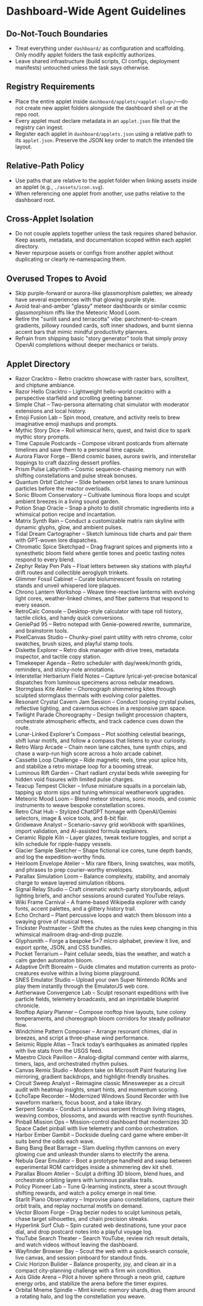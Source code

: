 # Dashboard-Wide Agent Guidelines

## Do-Not-Touch Boundaries
- Treat everything under `dashboard/` as configuration and scaffolding. Only modify applet folders the task explicitly authorizes.
- Leave shared infrastructure (build scripts, CI configs, deployment manifests) untouched unless the task says otherwise.

## Registry Requirements
- Place the entire applet inside `dashboard/applets/<applet-slug>/`—do not create new applet folders alongside the dashboard shell or at the repo root.
- Every applet must declare metadata in an `applet.json` file that the registry can ingest.
- Register each applet in `dashboard/applets.json` using a relative path to its `applet.json`. Preserve the JSON key order to match the intended tile layout.

## Relative-Path Policy
- Use paths that are relative to the applet folder when linking assets inside an applet (e.g., `./assets/icon.svg`).
- When referencing one applet from another, use paths relative to the dashboard root.

## Cross-Applet Isolation
- Do not couple applets together unless the task requires shared behavior. Keep assets, metadata, and documentation scoped within each applet directory.
- Never repurpose assets or configs from another applet without duplicating or clearly re-namespacing them.

## Overused Tropes to Avoid
- Skip purple-forward or aurora-like glassmorphism palettes; we already have several experiences with that glowing purple style.
- Avoid teal-and-amber "glassy" meteor dashboards or similar cosmic glassmorphism riffs like the Meteoric Mood Loom.
- Retire the "sunlit sand and terracotta" vibe: parchment-to-cream gradients, pillowy rounded cards, soft inner shadows, and burnt sienna accent bars that mimic mindful productivity planners.
- Refrain from shipping basic "story generator" tools that simply proxy OpenAI completions without deeper mechanics or twists.

## Applet Directory
- Razor Cracktro – Retro cracktro showcase with raster bars, scrolltext, and chiptune ambiance.
- Razor Hello Cracktro – Lightweight hello-world cracktro with a perspective starfield and scrolling greeting banner.
- Simple Chat – Two-persona alternating chat simulator with moderator extensions and local history.
- Emoji Fusion Lab – Spin mood, creature, and activity reels to brew imaginative emoji mashups and prompts.
- Mythic Story Dice – Roll whimsical hero, quest, and twist dice to spark mythic story prompts.
- Time Capsule Postcards – Compose vibrant postcards from alternate timelines and save them to a personal time capsule.
- Aurora Flavor Forge – Blend cosmic bases, aurora swirls, and interstellar toppings to craft dazzling dessert profiles.
- Prism Pulse Labyrinth – Cosmic sequence-chasing memory run with shifting constellations and pulse streak bonuses.
- Quantum Orbit Catcher – Slide between orbit lanes to snare luminous particles before the reactor overloads.
- Sonic Bloom Conservatory – Cultivate luminous flora loops and sculpt ambient breezes in a living sound garden.
- Potion Snap Oracle – Snap a photo to distill chromatic ingredients into a whimsical potion recipe and incantation.
- Matrix Synth Rain – Conduct a customizable matrix rain skyline with dynamic glyphs, glow, and ambient pulses.
- Tidal Dream Cartographer – Sketch luminous tide charts and pair them with GPT-woven lore dispatches.
- Chromatic Spice Sketchpad – Drag fragrant spices and pigments into a synesthetic bloom field where gentle tones and poetic tasting notes respond to every blend.
- Zephyr Relay Pen Pals – Float letters between sky stations with playful drift routes and collectible aeroglyph trinkets.
- Glimmer Fossil Cabinet – Curate bioluminescent fossils on rotating stands and unveil whispered lore plaques.
- Chrono Lantern Workshop – Weave time-reactive lanterns with evolving light cores, weather-linked chimes, and fiber patterns that respond to every season.
- RetroCalc Console – Desktop-style calculator with tape roll history, tactile clicks, and handy quick conversions.
- GeniePad 95 – Retro notepad with Genie-powered rewrite, summarize, and brainstorm tools.
- PixelCanvas Studio – Chunky-pixel paint utility with retro chrome, color swatches, brush sizes, and playful stamp tools.
- Diskette Explorer – Retro disk manager with drive trees, metadata inspector, and tactile copy station.
- Timekeeper Agenda – Retro scheduler with day/week/month grids, reminders, and sticky-note annotations.
- Interstellar Herbarium Field Notes – Capture lyrical-yet-precise botanical dispatches from luminous specimens across nebular meadows.
- Stormglass Kite Atelier – Choreograph shimmering kites through sculpted stormglass thermals with evolving color palettes.
- Resonant Crystal Cavern Jam Session – Conduct looping crystal pulses, reflective lighting, and cavernous echoes in a responsive jam space.
- Twilight Parade Choreography – Design twilight procession chapters, orchestrate atmospheric effects, and track cadence cues down the route.
- Lunar-Linked Explorer's Compass – Plot soothing celestial bearings, shift lunar motifs, and follow a compass that listens to your curiosity.
- Retro Warp Arcade – Chain neon lane catches, tune synth chips, and chase a warp-run high score across a holo arcade cabinet.
- Cassette Loop Challenge – Ride magnetic reels, time your splice hits, and stabilize a retro mixtape loop for a booming streak.
- Luminous Rift Garden – Chart radiant crystal beds while sweeping for hidden void fissures with limited pulse charges.
- Teacup Tempest Clicker – Infuse miniature squalls in a porcelain lab, tapping up storm sips and tuning whimsical weatherwork upgrades.
- Meteoric Mood Loom – Blend meteor streams, sonic moods, and cosmic instruments to weave bespoke constellation scores.
- Retro Chat Hub – Stylized ChatGPT homage with OpenAI/Gemini selectors, image & voice tools, and 8-bit flair.
- Gridweave Analyst – Scenario-savvy grid workbook with sparklines, import validation, and AI-assisted formula explainers.
- Ceramic Ripple Kiln – Layer glazes, tweak texture toggles, and script a kiln schedule for ripple-happy vessels.
- Glacier Sample Sketcher – Shape fictional ice cores, tune depth bands, and log the expedition-worthy finds.
- Heirloom Envelope Atelier – Mix rare fibers, lining swatches, wax motifs, and phrases to prep courier-worthy envelopes.
- Parallax Simulation Loom – Balance complexity, stability, and anomaly charge to weave layered simulation ribbons.
- Signal Relay Studio – Craft cinematic watch-party storyboards, adjust lighting briefs, and anchor sessions around curated YouTube relays.
- Wiki Frame Carnival – A frame-based Wikipedia explorer with candy fonts, accent palettes, and a glittery history trail.
- Echo Orchard – Plant percussive loops and watch them blossom into a swaying grove of musical trees.
- Trickster Postmaster – Shift the chutes as the rules keep changing in this whimsical mailroom drag-and-drop puzzle.
- Glyphsmith – Forge a bespoke 5×7 micro alphabet, preview it live, and export sprite, JSON, and CSS bundles.
- Pocket Terrarium – Paint cellular seeds, bias the weather, and watch a calm garden automaton bloom.
- Adaptive Drift Biorealm – Guide climates and mutation currents as proto-creatures evolve within a living biome playground.
- SNES Emulator Studio – Upload your own Super Nintendo ROMs and play them instantly through the EmulatorJS web core.
- Aetherwave Convergence Lab – Sculpt resonant expeditions with live particle fields, telemetry broadcasts, and an imprintable blueprint chronicle.
- Rooftop Apiary Planner – Compose rooftop hive layouts, tune colony temperaments, and choreograph bloom corridors for steady pollinator flow.
- Windchime Pattern Composer – Arrange resonant chimes, dial in breezes, and script a three-phase wind performance.
- Seismic Ripple Atlas – Track today’s earthquakes as animated ripples with live stats from the USGS feed.
- Maestro Clock Pavilion – Analog-digital command center with alarms, timers, laps, and orchestrated rhythm pulses.
- Canvas Remix Studio – Modern take on Microsoft Paint featuring live mirroring, gradient backdrops, and highlight-friendly brushes.
- Circuit Sweep Analyst – Reimagine classic Minesweeper as a circuit audit with heatmap insights, smart hints, and momentum scoring.
- EchoTape Recorder – Modernized Windows Sound Recorder with live waveform markers, focus boost, and a take library.
- Serpent Sonata – Conduct a luminous serpent through living stages, weaving combos, blossoms, and awards with reactive synth flourishes.
- Pinball Mission Ops – Mission-control dashboard that modernizes 3D Space Cadet pinball with live telemetry and combo orchestration.
- Harbor Ember Gambit – Dockside dueling card game where ember-lit suits bend the odds each wave.
- Bang Bang Beat Barrage – Slam dueling rhythm cannons on every glowing cue and unleash thunder slams to electrify the arena.
- Nebula Gear Emulator – Boot a prototype handheld and swap between experimental ROM cartridges inside a shimmering dev kit shell.
- Parallax Bloom Atelier – Sculpt a drifting 3D bloom, blend hues, and orchestrate orbiting layers with luminous parallax trails.
- Policy Pioneer Lab – Tune Q-learning instincts, steer a scout through shifting rewards, and watch a policy emerge in real time.
- Starlit Piano Observatory – Improvise piano constellations, capture their orbit trails, and replay nocturnal motifs on demand.
- Vector Bloom Forge – Drag bezier nodes to sculpt luminous petals, chase target silhouettes, and chain precision streaks.
- Hyperlink Surf Club – Spin curated web destinations, tune your pace dial, and drop postcard notes into a playful voyage log.
- YouTube Search Theater – Search YouTube, review rich result details, and watch videos without leaving the dashboard.
- Wayfinder Browser Bay – Scout the web with a quick-search console, live canvas, and session pinboard for standout finds.
- Civic Horizon Builder – Balance prosperity, joy, and clean air in a compact city-planning challenge with a firm win condition.
- Axis Glide Arena – Pilot a hover sphere through a neon grid, capture energy orbs, and stabilize the arena before the timer expires.
- Orbital Mneme Spindle – Mint kinetic memory shards, drag them around a rotating halo, and log the constellation you weave.
